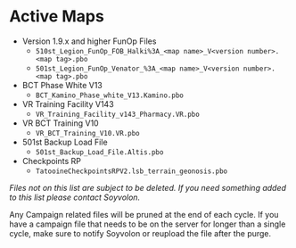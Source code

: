 # Active Maps
- Version 1.9.x and higher FunOp Files
    - `510st_Legion_FunOp_FOB_Halki%3A_<map name>_V<version number>.<map tag>.pbo`
    - `501st_Legion_FunOp_Venator_%3A_<map name>_V<version number>.<map tag>.pbo`
- BCT Phase White V13
    - `BCT_Kamino_Phase_white_V13.Kamino.pbo`
- VR Training Facility V143
    - `VR_Training_Facility_v143_Pharmacy.VR.pbo`
- VR BCT Training V10
    - `VR_BCT_Training_V10.VR.pbo`
- 501st Backup Load File
    - `501st_Backup_Load_File.Altis.pbo`
- Checkpoints RP
    - `TatooineCheckpointsRPV2.lsb_terrain_geonosis.pbo`

*Files not on this list are subject to be deleted. If you need something added to this list please contact Soyvolon.*

Any Campaign related files will be pruned at the end of each cycle. If you have a campaign file that needs to be on the server for longer than a single cycle, make sure to notify Soyvolon or reupload the file after the purge.
